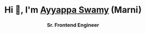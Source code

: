 <h1 align="center">Hi 👋, I'm <a target="_blank" href="https://marniswamy.github.io/my-profile/">Ayyappa Swamy</a> (Marni)</h1>
<h3 align="center">Sr. Frontend Engineer </h3>

